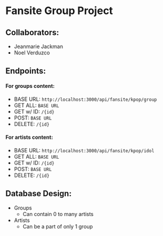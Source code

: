 
# Fansite Group Project

## Collaborators:
* Jeanmarie Jackman
* Noel Verduzco

## Endpoints:

#### For groups content:
* BASE URL: `http://localhost:3000/api/fansite/kpop/group`
* GET ALL: `BASE URL`
* GET w/ ID: `/{id}`
* POST: `BASE URL`
* DELETE: `/{id}`

#### For artists content:
* BASE URL: `http://localhost:3000/api/fansite/kpop/idol`
* GET ALL: `BASE URL`
* GET w/ ID: `/{id}`
* POST: `BASE URL`
* DELETE: `/{id}`

## Database Design:
* Groups
  * Can contain 0 to many artists
* Artists
  * Can be a part of only 1 group